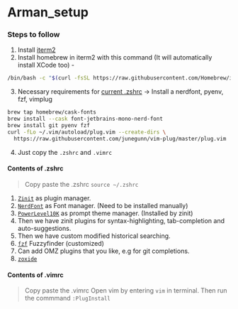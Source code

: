 # Arman_setup

### Steps to follow
1. Install [iterm2](https://iterm2.com/)
2. Install homebrew in iterm2 with this command (It will automatically install XCode too) - 
```bash
/bin/bash -c "$(curl -fsSL https://raw.githubusercontent.com/Homebrew/install/HEAD/install.sh)"
```
3. Necessary requirements for [current .zshrc](#contents-of-zshrc) &rarr; Install a nerdfont, pyenv, fzf, vimplug
```bash
brew tap homebrew/cask-fonts
brew install --cask font-jetbrains-mono-nerd-font
brew install git pyenv fzf
curl -fLo ~/.vim/autoload/plug.vim --create-dirs \
  https://raw.githubusercontent.com/junegunn/vim-plug/master/plug.vim
``` 
4. Just copy the `.zshrc` and `.vimrc`


#### Contents of .zshrc
> Copy paste the .zshrc
> `source ~/.zshrc`
1. [`Zinit`](https://github.com/zdharma-continuum/zinit) as plugin manager.
2. [`NerdFont`]() as Font manager. (Need to be installed manually)
3. [`PowerLevel10K`]() as prompt theme manager. (Installed by zinit)
4. Then we have zinit plugins for syntax-highlighting, tab-completion and auto-suggestions.
5. Then we have custom modified historical searching.
6. [`fzf`]() Fuzzyfinder (customized)
7. Can add OMZ plugins that you like, e.g for git completions.
8. [`zoxide`]()


#### Contents of .vimrc
> Copy paste the .vimrc
> Open vim by entering `vim` in terminal. Then run the commmand `:PlugInstall`